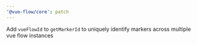 ```yaml
---
'@vue-flow/core': patch
---
```


Add `vueFlowId` to `getMarkerId` to uniquely identify markers across multiple vue flow instances
